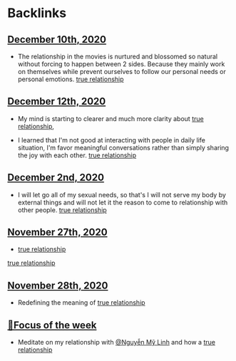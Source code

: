 
# Backlinks
## [December 10th, 2020](<December 10th, 2020.md>)
- The relationship in the movies is nurtured and blossomed so natural without forcing to happen between 2 sides. Because they mainly work on themselves while prevent ourselves to follow our personal needs or personal emotions. [true relationship](<true relationship.md>)

## [December 12th, 2020](<December 12th, 2020.md>)
- My mind is starting to clearer and much more clarity about [true relationship](<true relationship.md>),

- I learned that I'm not good at interacting with people in daily life situation, I'm favor meaningful conversations rather than simply sharing the joy with each other. [true relationship](<true relationship.md>)

## [December 2nd, 2020](<December 2nd, 2020.md>)
- I will let go all of my sexual needs, so that's I will not serve my body by external things and will not let it the reason to come to relationship with other people. [true relationship](<true relationship.md>)

## [November 27th, 2020](<November 27th, 2020.md>)
- [true relationship](<true relationship.md>)

[true relationship](<true relationship.md>)

## [November 28th, 2020](<November 28th, 2020.md>)
- Redefining the meaning of [true relationship](<true relationship.md>)

## [🎯Focus of the week](<🎯Focus of the week.md>)
- Meditate on my relationship with [@Nguyễn Mỹ Linh](<@Nguyễn Mỹ Linh.md>) and how a [true relationship](<true relationship.md>)

